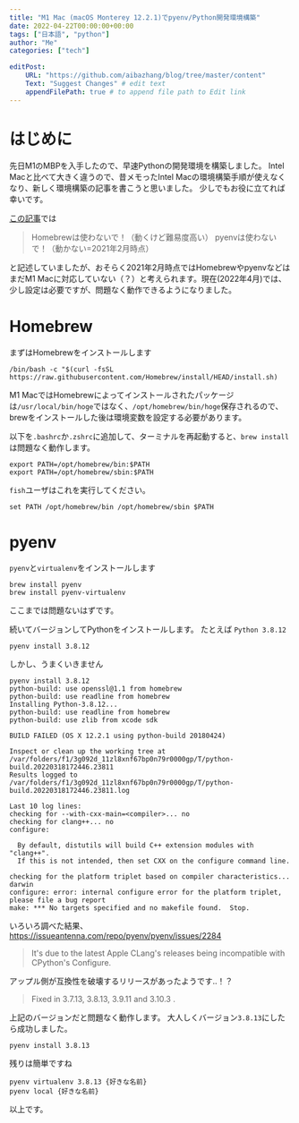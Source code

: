 ```yaml
---
title: "M1 Mac (macOS Monterey 12.2.1)でpyenv/Python開発環境構築"
date: 2022-04-22T00:00:00+00:00
tags: ["日本語", "python"]
author: "Me"
categories: ["tech"]

editPost:
    URL: "https://github.com/aibazhang/blog/tree/master/content"
    Text: "Suggest Changes" # edit text
    appendFilePath: true # to append file path to Edit link
---
```


# はじめに

先日M1のMBPを入手したので、早速Pythonの開発環境を構築しました。
Intel Macと比べて大きく違うので、昔メモったIntel Macの環境構築手順が使えなくなり、新しく環境構築の記事を書こうと思いました。
少しでもお役に立てれば幸いです。


[この記事](https://zenn.dev/osuzuki/articles/380be0f682d72d)では
> Homebrewは使わないで！（動くけど難易度高い）
> pyenvは使わないで！（動かない=2021年2月時点）

と記述していましたが、おそらく2021年2月時点ではHomebrewやpyenvなどはまだM1 Macに対応していない（？）と考えられます。現在(2022年4月)では、少し設定は必要ですが、問題なく動作できるようになりました。

# Homebrew

まずはHomebrewをインストールします

```shell
/bin/bash -c "$(curl -fsSL https://raw.githubusercontent.com/Homebrew/install/HEAD/install.sh)
```

M1 MacではHomebrewによってインストールされたパッケージは`/usr/local/bin/hoge`ではなく、`/opt/homebrew/bin/hoge`保存されるので、brewをインストールした後は環境変数を設定する必要があります。

以下を`.bashrc`か`.zshrc`に追加して、ターミナルを再起動すると、`brew install`は問題なく動作します。

```shell
export PATH=/opt/homebrew/bin:$PATH
export PATH=/opt/homebrew/sbin:$PATH
```

`fish`ユーザはこれを実行してください。

```shell
set PATH /opt/homebrew/bin /opt/homebrew/sbin $PATH
```

# pyenv

`pyenv`と`virtualenv`をインストールします

```shell
brew install pyenv
brew install pyenv-virtualenv
```

ここまでは問題ないはずです。

続いてバージョンしてPythonをインストールします。
たとえば `Python 3.8.12`
```shell
pyenv install 3.8.12
```

しかし、うまくいきません

```shell
pyenv install 3.8.12
python-build: use openssl@1.1 from homebrew
python-build: use readline from homebrew
Installing Python-3.8.12...
python-build: use readline from homebrew
python-build: use zlib from xcode sdk

BUILD FAILED (OS X 12.2.1 using python-build 20180424)

Inspect or clean up the working tree at /var/folders/f1/3g092d_11zl8xnf67bp0n79r0000gp/T/python-build.20220318172446.23811
Results logged to /var/folders/f1/3g092d_11zl8xnf67bp0n79r0000gp/T/python-build.20220318172446.23811.log

Last 10 log lines:
checking for --with-cxx-main=<compiler>... no
checking for clang++... no
configure:

  By default, distutils will build C++ extension modules with "clang++".
  If this is not intended, then set CXX on the configure command line.
  
checking for the platform triplet based on compiler characteristics... darwin
configure: error: internal configure error for the platform triplet, please file a bug report
make: *** No targets specified and no makefile found.  Stop.
```

いろいろ調べた結果、
https://issueantenna.com/repo/pyenv/pyenv/issues/2284
> It's due to the latest Apple CLang's releases being incompatible with CPython's Configure.

アップル側が互換性を破壊するリリースがあったようです..！？

> Fixed in 3.7.13, 3.8.13, 3.9.11 and 3.10.3 .

上記のバージョンだと問題なく動作します。
大人しくバージョン`3.8.13`にしたら成功しました。

```shell
pyenv install 3.8.13
```

残りは簡単ですね
```shell
pyenv virtualenv 3.8.13 {好きな名前}
pyenv local {好きな名前}
```

以上です。
